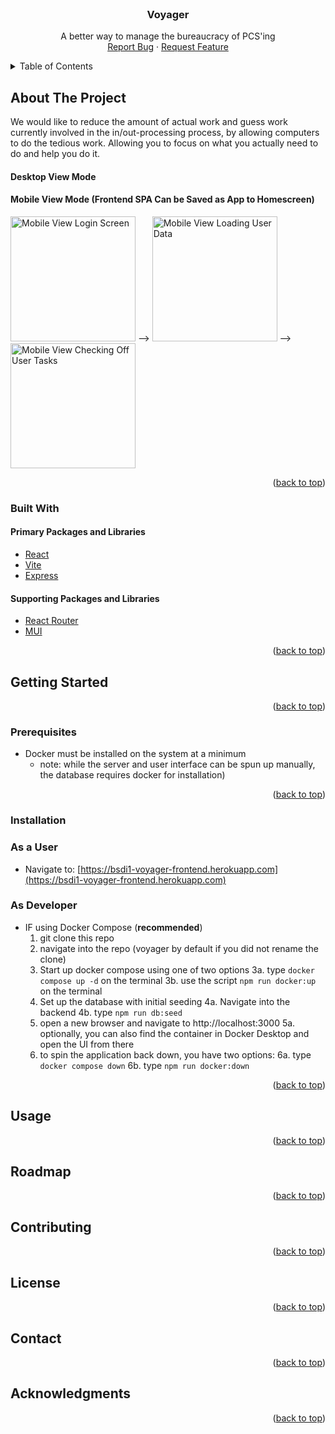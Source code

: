 <div id="top"></div>
<!--
*** README format taken from https://github.com/othneildrew/Best-README-Template/blob/master/README.md
*** Thanks for checking out our project. If you have a suggestion
*** that would make this better, please fork the repo and create a pull request
*** or simply open an issue with the tag "enhancement".
*** Don't forget to give the project a star!
*** Thanks again! Now go create something AMAZING! :D
-->

<!-- PROJECT LOGO -->
<br />
<div align="center">
  <!--
  <a href="https://github.com/Th3Whit3Wolf/voyager">
    <img src="images/logo.png" alt="Logo" width="80" height="80">
  </a>
  -->
  <h3 align="center">Voyager</h3>

  <p align="center">
    A better way to manage the bureaucracy of PCS'ing
    <br />
    <!--
    <a href="https://github.com/Th3Whit3Wolf/voyager"><strong>Explore the docs »</strong></a>
    <br />
    <br />
    <a href="https://github.com/Th3Whit3Wolf/voyager">View Demo</a>
    ·
    -->
    <a href="https://github.com/Th3Whit3Wolf/voyager/issues">Report Bug</a>
    ·
    <a href="https://github.com/Th3Whit3Wolf/voyager/issues">Request Feature</a>
  </p>
</div>

<!-- TABLE OF CONTENTS -->
<details>
  <summary>Table of Contents</summary>
  <ol>
    <li>
      <a href="#about-the-project">About The Project</a>
      <ul>
        <li><a href="#built-with">Built With</a></li>
      </ul>
    </li>
    <li>
      <a href="#getting-started">Getting Started</a>
      <ul>
        <li><a href="#prerequisites">Prerequisites</a></li>
        <li><a href="#installation">Installation</a></li>
      </ul>
    </li>
    <li><a href="#usage">Usage</a></li>
    <li><a href="#roadmap">Roadmap</a></li>
    <li><a href="#contributing">Contributing</a></li>
    <li><a href="#license">License</a></li>
    <li><a href="#contact">Contact</a></li>
    <li><a href="#acknowledgments">Acknowledgments</a></li>
  </ol>
</details>

<!-- ABOUT THE PROJECT -->

## About The Project

<!--
[![Voyager Screen Shot][product-screenshot]](https://example.com)
-->

We would like to reduce the amount of actual work and guess work currently involved in the in/out-processing process, by allowing computers to do the tedious work.
Allowing you to focus on what you actually need to do and help you do it.

#### Desktop View Mode

#### Mobile View Mode (Frontend SPA Can be Saved as App to Homescreen)

<p float="left">
<img src="/../screenshots/frontend/screenshots/mobileView1DarkMode.PNG" alt="Mobile View Login Screen" width=200>
  -->
<img src="/../screenshots/frontend/screenshots/mobileView2DarkMode.PNG" alt="Mobile View Loading User Data" width=200>
  -->
<img src="/../screenshots/frontend/screenshots/mobileView3DarkMode.PNG" alt="Mobile View Checking Off User Tasks" width=200>
</p>
<p align="right">(<a href="#top">back to top</a>)</p>

### Built With

#### Primary Packages and Libraries

- [React](https://reactjs.org/)
- [Vite](https://vitejs.dev/)
- [Express](https://expressjs.com/)

#### Supporting Packages and Libraries

- [React Router](https://reactrouter.com/)
- [MUI](https://mui.com/)

<p align="right">(<a href="#top">back to top</a>)</p>

<!-- GETTING STARTED -->

## Getting Started

<p align="right">(<a href="#top">back to top</a>)</p>

### Prerequisites

- Docker must be installed on the system at a minimum
  - note: while the server and user interface can be spun up manually, the database requires docker for installation)

<p align="right">(<a href="#top">back to top</a>)</p>

### Installation

### As a User

- Navigate to: [https://bsdi1-voyager-frontend.herokuapp.com](https://bsdi1-voyager-frontend.herokuapp.com)

### As Developer

- IF using Docker Compose (**recommended**)
  1. git clone this repo
  2. navigate into the repo (voyager by default if you did not rename the clone)
  3. Start up docker compose using one of two options
     3a. type `docker compose up -d` on the terminal
     3b. use the script `npm run docker:up` on the terminal
  4. Set up the database with initial seeding
     4a. Navigate into the backend
     4b. type `npm run db:seed`
  5. open a new browser and navigate to http://localhost:3000
     5a. optionally, you can also find the container in Docker Desktop and open the UI from there
  6. to spin the application back down, you have two options:
     6a. type `docker compose down`
     6b. type `npm run docker:down`

<p align="right">(<a href="#top">back to top</a>)</p>

<!-- USAGE EXAMPLES -->

## Usage

<p align="right">(<a href="#top">back to top</a>)</p>

<!-- ROADMAP -->

## Roadmap

<p align="right">(<a href="#top">back to top</a>)</p>

<!-- CONTRIBUTING -->

## Contributing

<p align="right">(<a href="#top">back to top</a>)</p>

<!-- LICENSE -->

## License

<p align="right">(<a href="#top">back to top</a>)</p>

<!-- CONTACT -->

## Contact

<p align="right">(<a href="#top">back to top</a>)</p>

<!-- ACKNOWLEDGMENTS -->

## Acknowledgments

<p align="right">(<a href="#top">back to top</a>)</p>
